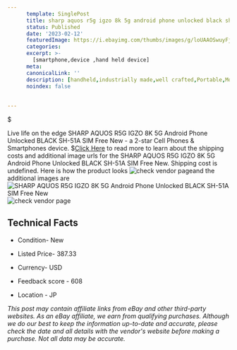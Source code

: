 ```yaml
---
      template: SinglePost
      title: sharp aquos r5g igzo 8k 5g android phone unlocked black sh 51a sim free new
      status: Published
      date: '2023-02-12'
      featuredImage: https://i.ebayimg.com/thumbs/images/g/loUAAOSwuyFj3LJ-/s-l225.jpg
      categories: 
      excerpt: >-
        [smartphone,device ,hand held device]
      meta:
      canonicalLink: ''
      description: [handheld,industrially made,well crafted,Portable,Mobile,Compact,Convenient,Lightweight,Maneuverable,Man-portable,Miniature,Carriable,Hand-held,Light,Holdable,Transportable,Mobile device,Pocket-sized,On-the-go,Wireless,Cordless,Compact size,Convenient size, smartphone,device ,hand held device]
      noindex: false
      
        
---
```

$

Live life on the edge SHARP AQUOS R5G IGZO 8K 5G Android Phone Unlocked BLACK SH-51A SIM Free New - a 2-star Cell Phones & Smartphones device.
$[Click Here](https://www.ebay.com/itm/134378544671?hash=item1f4995de1f%3Ag%3AloUAAOSwuyFj3LJ-&amdata=enc%3AAQAHAAAA4OhdcpSwjkO0TkICCYyadmpGdM9cXIWAO2JlFMkrDMCgL3bcbvty9FlRFT16mvx4OOgNyEzXoSnok5g4zIkMnB1WXiCXLyCwCvDCoFa2NG6MasxOZU27i47dJ%2BVcCphn3i5J%2BZT9GFjD3gRtgptcfgYGt123WYkNaLncHzohvVX%2FMvpwBVwum7pLoW5bZ%2BFM2fhOpvSc1ioU%2BppDGbIyaesGSUQNhrIEd5az3Mmt50xTVygECxTtxDyXoR51XwJFmzcfWeZPV5J%2FKEvPsqurWQAjaev1RmBG%2B5%2BbYNmkHqTA&mkevt=1&mkcid=1&mkrid=711-53200-19255-0&campid=%253CePNCampaignId%253E&customid=%253CreferenceId%253E&toolid=10049) to read more to learn about the shipping costs and additional image urls for the SHARP AQUOS R5G IGZO 8K 5G Android Phone Unlocked BLACK SH-51A SIM Free New. Shipping cost is undefined. Here is how the product looks ![check vendor page](https://i.ebayimg.com/thumbs/images/g/loUAAOSwuyFj3LJ-/s-l225.jpg)and the additional images are![SHARP AQUOS R5G IGZO 8K 5G Android Phone Unlocked BLACK SH-51A SIM Free New](https://i.ebayimg.com/images/g/loUAAOSwuyFj3LJ-/s-l1600.jpg)![check vendor page](https://origin-galleryplus.ebayimg.com/ws/web/134378544671_2_0_1/225x225.jpg)



 ## Technical Facts 



     
      

 - Condition- New 


      

 - Listed Price- 387.33 


      

 - Currency- USD 


      

 - Feedback score - 608 


      

 - Location - JP 


      
      

 *_This post may contain affiliate links from eBay and other third-party websites. As an eBay affiliate, we earn from qualifying purchases. Although we do our best to keep the information up-to-date and accurate, please check the date and all details with the vendor's website before making a purchase. Not all data may be accurate._*






